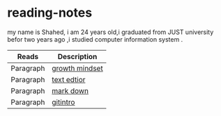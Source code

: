 # reading-notes

my name is Shahed, i am 24 years old,i graduated from JUST  university befor two years ago ,i studied computer information system  .



| Reads      | Description |
| -----------| ----------- |
| Paragraph  |[growth mindset](https://shahedmesleh.github.io/reading-notes/growth-mindset)        
|Paragraph  |[text edtior](https://shahedmesleh.github.io/reading-notes/text-edtior) 
| Paragraph  |[mark down](https://shahedmesleh.github.io/reading-notes/MARK-DOWN)       | 
|Paragraph  |[gitintro](https://shahedmesleh.github.io/reading-notes/gitintro)       |
       